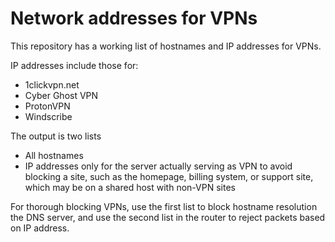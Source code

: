# Network addresses for VPNs

This repository has a working list of hostnames and IP addresses for VPNs.

IP addresses include those for:

* 1clickvpn.net
* Cyber Ghost VPN
* ProtonVPN
* Windscribe

The output is two lists

* All hostnames
* IP addresses only for the server actually serving as VPN to avoid blocking a site, such as the homepage, billing system, or support site, which may be on a shared host with non-VPN sites

For thorough blocking VPNs, use the first list to block hostname resolution the DNS server, and use the second list in the router to reject packets based on IP address.
